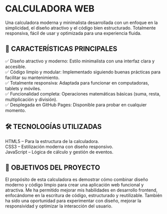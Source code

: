 # CALCULADORA WEB
Una calculadora moderna y minimalista desarrollada con un enfoque en la simplicidad, el diseño atractivo y el código bien estructurado. Totalmente responsiva, fácil de usar y optimizada para una experiencia fluida. 


## 🚀 CARACTERÍSTICAS PRINCIPALES
✅ Diseño atractivo y moderno: Estilo minimalista con una interfaz clara y accesible.  
✅ Código limpio y modular: Implementado siguiendo buenas prácticas para facilitar su mantenimiento.  
✅ Totalmente responsiva: Adaptada para funcionar en computadoras, tablets y móviles.  
✅ Funcionalidad completa: Operaciones matemáticas básicas (suma, resta, multiplicación y división).  
✅ Desplegada en GitHub Pages: Disponible para probar en cualquier momento.  


## 🛠 TECNOLOGÍAS UTILIZADAS
HTML5 – Para la estructura de la calculadora.  
CSS3 – Estilización moderna con diseño responsivo.  
JavaScript – Lógica de cálculo y gestión de eventos.  


## 🎯 OBJETIVOS DEL PROYECTO
El propósito de esta calculadora es demostrar cómo combinar diseño moderno y código limpio para crear una aplicación web funcional y atractiva. Me ha permitido mejorar mis habilidades en desarrollo frontend, enfocándome en la escritura de código, estructurado y reutilizable. También ha sido una oportunidad para experimentar con diseño, mejorar la responsividad y optimizar la interacción del usuario.
